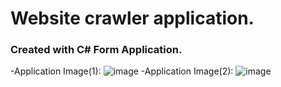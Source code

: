 # Website crawler application. 
### Created with C# Form Application.
-Application Image(1):
![image](https://user-images.githubusercontent.com/51403455/218575980-d3c2ae75-3229-4ac7-9175-5fb00fc7e68b.png)
-Application Image(2):
![image](https://user-images.githubusercontent.com/51403455/218576543-6635b5b7-631a-4a55-b9ab-6631de75ad3b.png)
